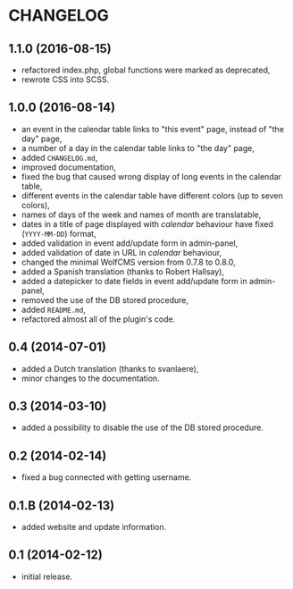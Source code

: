 # CHANGELOG

## 1.1.0 (2016-08-15)
 - refactored index.php, global functions were marked as deprecated,
 - rewrote CSS into SCSS.


## 1.0.0   (2016-08-14)
 - an event in the calendar table links to "this event" page, instead of "the day" page,
 - a number of a day in the calendar table links to "the day" page,
 - added `CHANGELOG.md`,
 - improved documentation,
 - fixed the bug that caused wrong display of long events in the calendar table,
 - different events in the calendar table have different colors (up to seven colors),
 - names of days of the week and names of month are translatable,
 - dates in a title of page displayed with *calendar* behaviour have fixed (`YYYY-MM-DD`) format,
 - added validation in event add/update form in admin-panel,
 - added validation of date in URL in *calendar* behaviour,
 - changed the minimal WolfCMS version from 0.7.8 to 0.8.0,
 - added a Spanish translation (thanks to Robert Hallsay),
 - added a datepicker to date fields in event add/update form in admin-panel,
 - removed the use of the DB stored procedure,
 - added `README.md`,
 - refactored almost all of the plugin's code.


## 0.4     (2014-07-01)
 - added a Dutch translation (thanks to svanlaere),
 - minor changes to the documentation.


## 0.3     (2014-03-10)
 - added a possibility to disable the use of the DB stored procedure.


## 0.2     (2014-02-14)
  - fixed a bug connected with getting username.


## 0.1.B   (2014-02-13)
 - added website and update information.


## 0.1     (2014-02-12)
 - initial release.